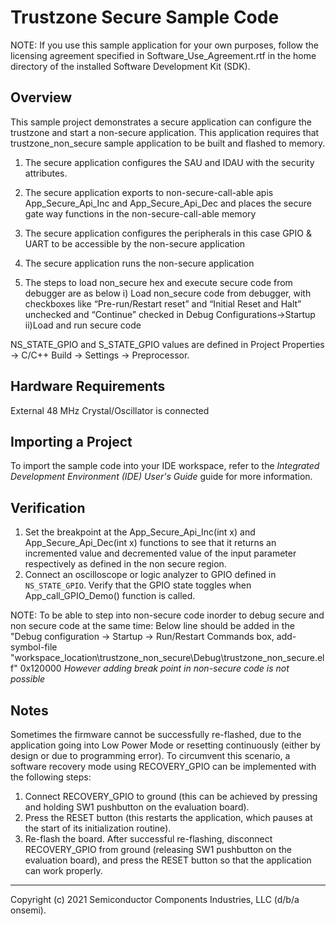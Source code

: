 Trustzone Secure Sample Code
============================

NOTE: If you use this sample application for your own purposes, follow the
      licensing agreement specified in Software_Use_Agreement.rtf in the
      home directory of the installed Software Development Kit (SDK).

Overview
--------
This sample project demonstrates a secure application can configure the
trustzone and start a non-secure application. This application requires that 
trustzone_non_secure sample application to be built and flashed to memory.

1.  The secure application configures the SAU and IDAU with the security
    attributes. 

2.  The secure application exports to non-secure-call-able apis
    App_Secure_Api_Inc and  App_Secure_Api_Dec and places the secure
    gate way functions in the non-secure-call-able memory 

3.  The secure application configures the peripherals in this case
    GPIO & UART to be accessible by the non-secure application
   
4.  The secure application runs the non-secure application

5.  The steps to load non_secure hex and execute secure code from debugger are as below
      i) Load non_secure code from debugger, with checkboxes like “Pre-run/Restart 
         reset” and “Initial Reset and Halt” unchecked and “Continue” checked in 
         Debug Configurations->Startup
      ii)Load and run secure code
      
NS_STATE_GPIO and S_STATE_GPIO values are defined in 
Project Properties -> C/C++ Build -> Settings -> Preprocessor.

Hardware Requirements
---------------------
External 48 MHz Crystal/Oscillator is connected

Importing a Project
-------------------
To import the sample code into your IDE workspace, refer to the 
*Integrated Development Environment (IDE) User's Guide* guide for more 
information.
  
Verification
------------
1. Set the breakpoint at the App_Secure_Api_Inc(int x) and App_Secure_Api_Dec(int x) functions to see that it returns an incremented value and decremented value of the input parameter respectively as defined in the non secure region.
2. Connect an oscilloscope or logic analyzer to GPIO defined in `NS_STATE_GPIO`.
Verify that the GPIO state toggles when App_call_GPIO_Demo() function is called.

NOTE: To be able to step into non-secure code inorder to debug secure and non secure code at the same time:
Below line should be added in the "Debug configuration -> Startup -> Run/Restart Commands box,
add-symbol-file "workspace_location\trustzone_non_secure\Debug\trustzone_non_secure.elf" 0x120000
*However adding break point in non-secure code is not possible*

Notes
-----
Sometimes the firmware cannot be successfully re-flashed, due to the
application going into Low Power Mode or resetting continuously (either by design 
or due to programming error). To circumvent this scenario, a software recovery
mode using RECOVERY_GPIO can be implemented with the following steps:

1.  Connect RECOVERY_GPIO to ground (this can be achieved by pressing and holding 
    SW1 pushbutton on the evaluation board).
2.  Press the RESET button (this restarts the application, which pauses at the
    start of its initialization routine).
3.  Re-flash the board. After successful re-flashing, disconnect RECOVERY_GPIO 
    from ground (releasing SW1 pushbutton on the evaluation board), and press the 
    RESET button so that the application can work properly.
    
***
Copyright (c) 2021 Semiconductor Components Industries, LLC
(d/b/a onsemi). 
